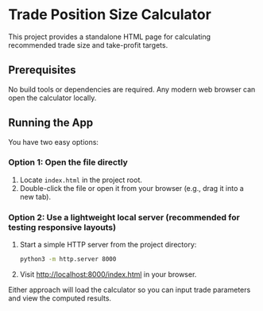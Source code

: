 # Trade Position Size Calculator

This project provides a standalone HTML page for calculating recommended trade size and take-profit targets.

## Prerequisites
No build tools or dependencies are required. Any modern web browser can open the calculator locally.

## Running the App
You have two easy options:

### Option 1: Open the file directly
1. Locate `index.html` in the project root.
2. Double-click the file or open it from your browser (e.g., drag it into a new tab).

### Option 2: Use a lightweight local server (recommended for testing responsive layouts)
1. Start a simple HTTP server from the project directory:
   ```bash
   python3 -m http.server 8000
   ```
2. Visit [http://localhost:8000/index.html](http://localhost:8000/index.html) in your browser.

Either approach will load the calculator so you can input trade parameters and view the computed results.
